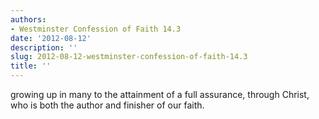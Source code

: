 ```yaml
---
authors:
- Westminster Confession of Faith 14.3
date: '2012-08-12'
description: ''
slug: 2012-08-12-westminster-confession-of-faith-14.3
title: ''
---
```

growing up in many to the attainment of a full assurance, through Christ, who is both the author and finisher of our faith.



